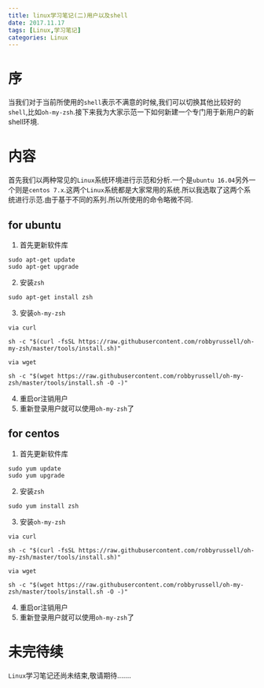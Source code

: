 ```yaml
---
title: linux学习笔记(二)用户以及shell
date: 2017.11.17
tags: [Linux,学习笔记]
categories: Linux
---
```


# 序
当我们对于当前所使用的```shell```表示不满意的时候,我们可以切换其他比较好的```shell```,比如```oh-my-zsh```.接下来我为大家示范一下如何新建一个专门用于新用户的新shell环境.

# 内容　
首先我们以两种常见的```Linux```系统环境进行示范和分析.一个是```ubuntu 16.04```另外一个则是```centos 7.x```.这两个```Linux```系统都是大家常用的系统.所以我选取了这两个系统进行示范.由于基于不同的系列.所以所使用的命令略微不同.

## for ubuntu

1. 首先更新软件库

```
sudo apt-get update
sudo apt-get upgrade
```
2. 安装```zsh```

```
sudo apt-get install zsh
```

3. 安装```oh-my-zsh```

```
via curl

sh -c "$(curl -fsSL https://raw.githubusercontent.com/robbyrussell/oh-my-zsh/master/tools/install.sh)"

via wget

sh -c "$(wget https://raw.githubusercontent.com/robbyrussell/oh-my-zsh/master/tools/install.sh -O -)"

```
4. 重启or注销用户
5. 重新登录用户就可以使用```oh-my-zsh```了


## for centos

1. 首先更新软件库

```
sudo yum update
sudo yum upgrade
```
2. 安装```zsh```

```
sudo yum install zsh
```

3. 安装```oh-my-zsh```

```
via curl

sh -c "$(curl -fsSL https://raw.githubusercontent.com/robbyrussell/oh-my-zsh/master/tools/install.sh)"

via wget

sh -c "$(wget https://raw.githubusercontent.com/robbyrussell/oh-my-zsh/master/tools/install.sh -O -)"

```
4. 重启or注销用户
5. 重新登录用户就可以使用```oh-my-zsh```了

# 未完待续
```Linux```学习笔记还尚未结束,敬请期待.......
